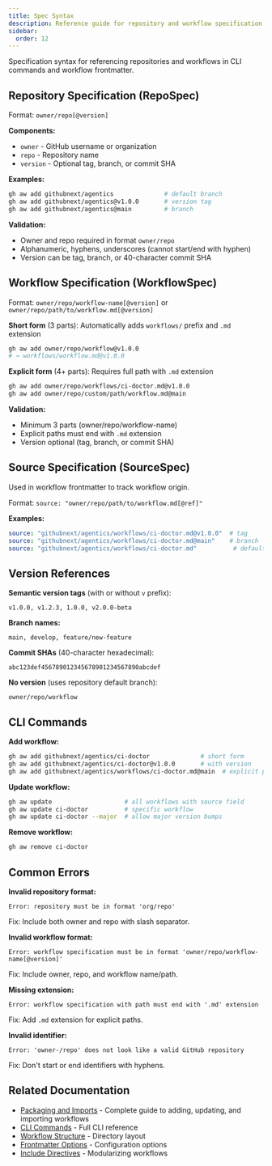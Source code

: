 ```yaml
---
title: Spec Syntax
description: Reference guide for repository and workflow specification syntax used in CLI commands and workflow source fields.
sidebar:
  order: 12
---
```


Specification syntax for referencing repositories and workflows in CLI commands and workflow frontmatter.

## Repository Specification (RepoSpec)

Format: `owner/repo[@version]`

**Components:**
- `owner` - GitHub username or organization
- `repo` - Repository name  
- `version` - Optional tag, branch, or commit SHA

**Examples:**
```bash
gh aw add githubnext/agentics              # default branch
gh aw add githubnext/agentics@v1.0.0       # version tag
gh aw add githubnext/agentics@main         # branch
```

**Validation:**
- Owner and repo required in format `owner/repo`
- Alphanumeric, hyphens, underscores (cannot start/end with hyphen)
- Version can be tag, branch, or 40-character commit SHA

## Workflow Specification (WorkflowSpec)

Format: `owner/repo/workflow-name[@version]` or `owner/repo/path/to/workflow.md[@version]`

**Short form** (3 parts): Automatically adds `workflows/` prefix and `.md` extension
```bash
gh aw add owner/repo/workflow@v1.0.0
# → workflows/workflow.md@v1.0.0
```

**Explicit form** (4+ parts): Requires full path with `.md` extension
```bash
gh aw add owner/repo/workflows/ci-doctor.md@v1.0.0
gh aw add owner/repo/custom/path/workflow.md@main
```

**Validation:**
- Minimum 3 parts (owner/repo/workflow-name)
- Explicit paths must end with `.md` extension
- Version optional (tag, branch, or commit SHA)

## Source Specification (SourceSpec)

Used in workflow frontmatter to track workflow origin.

Format: `source: "owner/repo/path/to/workflow.md[@ref]"`

**Examples:**
```yaml
source: "githubnext/agentics/workflows/ci-doctor.md@v1.0.0"  # tag
source: "githubnext/agentics/workflows/ci-doctor.md@main"    # branch
source: "githubnext/agentics/workflows/ci-doctor.md"          # default branch
```

## Version References

**Semantic version tags** (with or without `v` prefix):
```
v1.0.0, v1.2.3, 1.0.0, v2.0.0-beta
```

**Branch names:**
```
main, develop, feature/new-feature
```

**Commit SHAs** (40-character hexadecimal):
```
abc123def456789012345678901234567890abcdef
```

**No version** (uses repository default branch):
```
owner/repo/workflow
```

## CLI Commands

**Add workflow:**
```bash
gh aw add githubnext/agentics/ci-doctor              # short form
gh aw add githubnext/agentics/ci-doctor@v1.0.0       # with version
gh aw add githubnext/agentics/workflows/ci-doctor.md@main  # explicit path
```

**Update workflow:**
```bash
gh aw update                    # all workflows with source field
gh aw update ci-doctor          # specific workflow
gh aw update ci-doctor --major  # allow major version bumps
```

**Remove workflow:**
```bash
gh aw remove ci-doctor
```

## Common Errors

**Invalid repository format:**
```
Error: repository must be in format 'org/repo'
```
Fix: Include both owner and repo with slash separator.

**Invalid workflow format:**
```
Error: workflow specification must be in format 'owner/repo/workflow-name[@version]'
```
Fix: Include owner, repo, and workflow name/path.

**Missing extension:**
```
Error: workflow specification with path must end with '.md' extension
```
Fix: Add `.md` extension for explicit paths.

**Invalid identifier:**
```
Error: 'owner-/repo' does not look like a valid GitHub repository
```
Fix: Don't start or end identifiers with hyphens.

## Related Documentation

- [Packaging and Imports](/gh-aw/guides/packaging-imports/) - Complete guide to adding, updating, and importing workflows
- [CLI Commands](/gh-aw/tools/cli/) - Full CLI reference
- [Workflow Structure](/gh-aw/reference/workflow-structure/) - Directory layout
- [Frontmatter Options](/gh-aw/reference/frontmatter/) - Configuration options
- [Include Directives](/gh-aw/reference/include-directives/) - Modularizing workflows

